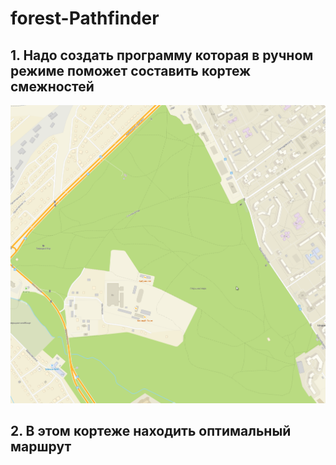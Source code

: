# forest-Pathfinder


## 1. Надо создать программу которая в ручном режиме поможет составить кортеж смежностей  
![Карта](https://raw.githubusercontent.com/kirilfsugee/forest-Pathfinder/main/map_forest.png)

## 2. В этом кортеже находить оптимальный маршрут  

